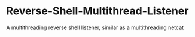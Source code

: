 # Reverse-Shell-Multithread-Listener
A multithreading reverse shell listener, similar as a multithreading netcat
